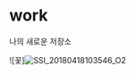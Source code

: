 # work
나의 새로운 저장소


![꽃]![SSI_20180418103546_O2](https://user-images.githubusercontent.com/102580765/162906660-15372f24-1a64-4262-a0c5-932ce61c1356.jpg)
